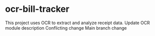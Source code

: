 # ocr-bill-tracker
This project uses OCR to extract and analyze receipt data.
U p d a t e   O C R   m o d u l e   d e s c r i p t i o n  
 C o n f l i c t i n g   c h a n g e  
 M a i n   b r a n c h   c h a n g e  
 